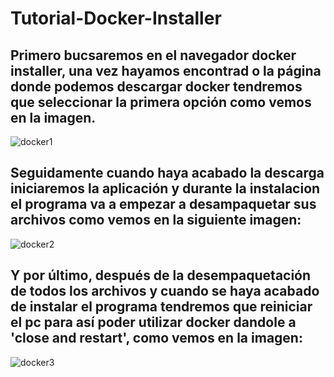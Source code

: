 # Tutorial-Docker-Installer

## Primero bucsaremos en el navegador docker installer, una vez hayamos encontrad o la página donde podemos descargar docker tendremos que seleccionar la primera opción como vemos en la imagen.

![docker1](https://user-images.githubusercontent.com/91874398/166121105-d00eb913-4007-4fd1-a501-3b8193ed1dce.png)

## Seguidamente cuando haya acabado la descarga iniciaremos la aplicación y durante la instalacion el programa va a empezar a desampaquetar sus archivos como vemos en la siguiente imagen:

![docker2](https://user-images.githubusercontent.com/91874398/166121134-ac3ab81d-3e55-4ece-9aea-cda1e096f6b1.png)

## Y por último, después de la desempaquetación de todos los archivos y cuando se haya acabado de instalar el programa tendremos que reiniciar el pc para así poder utilizar docker dandole a 'close and restart', como vemos en la imagen:

![docker3](https://user-images.githubusercontent.com/91874398/166121197-24c0db32-1d88-4edd-a26e-fa975fb93304.png)
